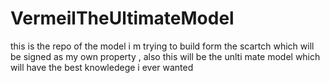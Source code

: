 # VermeilTheUltimateModel
this is the repo of the model i m trying to build form the scartch which will be signed as my own property , also this will be the unlti mate model which will have the best knowledege i ever wanted
